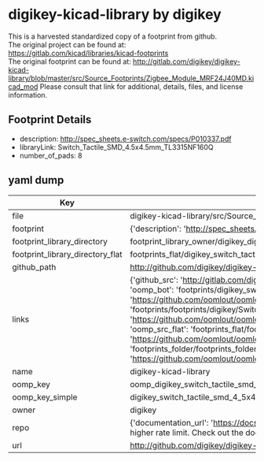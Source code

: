 # digikey-kicad-library by digikey  
This is a harvested standardized copy of a footprint from github.  
The original project can be found at:  
https://gitlab.com/kicad/libraries/kicad-footprints  
The original footprint can be found at:
http://gitlab.com/digikey/digikey-kicad-library/blob/master/src/Source_Footprints/Zigbee_Module_MRF24J40MD.kicad_mod
Please consult that link for additional, details, files, and license information.  
## Footprint Details
* description: http://spec_sheets.e-switch.com/specs/P010337.pdf  
* libraryLink: Switch_Tactile_SMD_4.5x4.5mm_TL3315NF160Q  
* number_of_pads: 8  
## yaml dump  
| Key | Value |  
| --- | --- |  
| file | digikey-kicad-library/src/Source_Footprints/Switch_Tactile_SMD_4.5x4.5mm_TL3315NF160Q.kicad_mod |  
| footprint | {'description': 'http://spec_sheets.e-switch.com/specs/P010337.pdf', 'libraryLink': 'Switch_Tactile_SMD_4.5x4.5mm_TL3315NF160Q', 'number_of_pads': 8} |  
| footprint_library_directory | footprint_library_owner/digikey_digikey-kicad-library |  
| footprint_library_directory_flat | footprints_flat/digikey_switch_tactile_smd_4_5x4_5mm_tl3315nf160q_switch_tactile_smd_4_5x4_5mm_tl3315nf160q/working |  
| github_path | http://github.com/digikey/digikey-kicad-library/blob/master/src/Source_Footprints/Switch_Tactile_SMD_4.5x4.5mm_TL3315NF160Q.kicad_mod |  
| links | {'github_src': 'http://gitlab.com/digikey/digikey-kicad-library/blob/master/src/Source_Footprints/Zigbee_Module_MRF24J40MD.kicad_mod', 'github_src_repo': 'https://gitlab.com/kicad/libraries/kicad-footprints', 'oomp_bot': 'footprints/digikey_switch_tactile_smd_4_5x4_5mm_tl3315nf160q_switch_tactile_smd_4_5x4_5mm_tl3315nf160q/working', 'oomp_bot_github': 'https://github.com/oomlout/oomlout_oomp_footprint_bot/tree/main/footprints/digikey_switch_tactile_smd_4_5x4_5mm_tl3315nf160q_switch_tactile_smd_4_5x4_5mm_tl3315nf160q/working', 'oomp_doc': 'footprints/footprints/digikey/Switch_Tactile_SMD_4.5x4.5mm_TL3315NF160Q.kicad_mod/Switch_Tactile_SMD_4.5x4.5mm_TL3315NF160Q/working/', 'oomp_doc_github': 'https://github.com/oomlout/oomlout_oomp_footprint_doc/tree/main/footprints/footprints/digikey/Switch_Tactile_SMD_4.5x4.5mm_TL3315NF160Q.kicad_mod/Switch_Tactile_SMD_4.5x4.5mm_TL3315NF160Q/working', 'oomp_src_flat': 'footprints_flat/footprints_flat/digikey_switch_tactile_smd_4_5x4_5mm_tl3315nf160q_switch_tactile_smd_4_5x4_5mm_tl3315nf160q/working', 'oomp_src_flat_github': 'https://github.com/oomlout/oomlout_oomp_footprint_src/tree/main/footprints_flat/digikey_switch_tactile_smd_4_5x4_5mm_tl3315nf160q_switch_tactile_smd_4_5x4_5mm_tl3315nf160q/working', 'oomp_src_folder': 'footprints_folder/footprints_folder/digikey/Switch_Tactile_SMD_4.5x4.5mm_TL3315NF160Q.kicad_mod/Switch_Tactile_SMD_4.5x4.5mm_TL3315NF160Q/working', 'oomp_src_folder_github': 'https://github.com/oomlout/oomlout_oomp_footprint_src/tree/main/footprints_folder/digikey/Switch_Tactile_SMD_4.5x4.5mm_TL3315NF160Q.kicad_mod/Switch_Tactile_SMD_4.5x4.5mm_TL3315NF160Q/working'} |  
| name | digikey-kicad-library |  
| oomp_key | oomp_digikey_switch_tactile_smd_4_5x4_5mm_tl3315nf160q_switch_tactile_smd_4_5x4_5mm_tl3315nf160q |  
| oomp_key_simple | digikey_switch_tactile_smd_4_5x4_5mm_tl3315nf160q_switch_tactile_smd_4_5x4_5mm_tl3315nf160q |  
| owner | digikey |  
| repo | {'documentation_url': 'https://docs.github.com/rest/overview/resources-in-the-rest-api#rate-limiting', 'message': "API rate limit exceeded for 84.66.173.59. (But here's the good news: Authenticated requests get a higher rate limit. Check out the documentation for more details.)"} |  
| url | http://github.com/digikey/digikey-kicad-library |  

